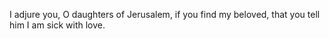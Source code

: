I adjure you, O daughters of Jerusalem, if you find my beloved, that you tell him I am sick with love.
